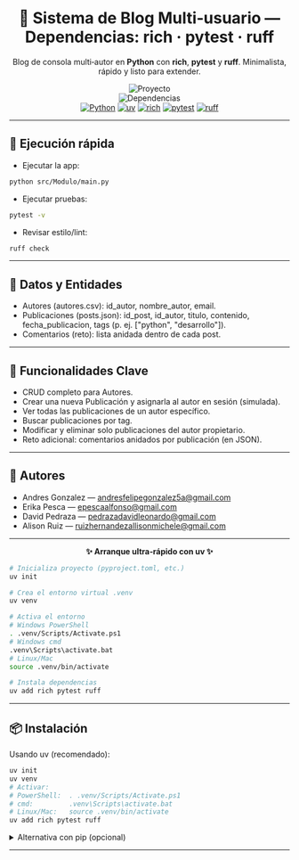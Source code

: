 <!-- Encabezado con badges y estilo centrado -->

<h1 align="center">📝 Sistema de Blog Multi‑usuario — Dependencias: rich · pytest · ruff</h1>

<p align="center">
  Blog de consola multi‑autor en <b>Python</b> con <b>rich</b>, <b>pytest</b> y <b>ruff</b>. Minimalista, rápido y listo para extender.
</p>
<p align="center">
  <img src="https://img.shields.io/badge/Proyecto-Sistema%20de%20Blog%20Multi--usuario-6A5ACD" alt="Proyecto"/>
  <br/>
  <img src="https://img.shields.io/badge/Dependencias-rich%20|%20pytest%20|%20ruff-2E8B57" alt="Dependencias"/>
  <br/>
  <a href="https://www.python.org/"><img src="https://img.shields.io/badge/Python-3.x-3776AB?logo=python&logoColor=white" alt="Python"/></a>
  <a href="htt-ps://docs.astral.sh/uv/"><img src="https://img.shields.io/badge/Entorno-uv-7F52FF" alt="uv"/></a>
  <a href="https://github.com/Textualize/rich"><img src="https://img.shields.io/badge/rich-CLI%20UI-4E9A06" alt="rich"/></a>
  <a href="https://docs.pytest.org/"><img src="https://img.shields.io/badge/tests-pytest-0A9EDC" alt="pytest"/></a>
  <a href="https://docs.astral.sh/ruff/"><img src="https://img.shields.io/badge/lint-ruff-000000" alt="ruff"/></a>
</p>
<hr/>

## 🚀 Ejecución rápida
- Ejecutar la app:
```bash
python src/Modulo/main.py
```

- Ejecutar pruebas:
```bash
pytest -v
```

- Revisar estilo/lint:
```bash
ruff check
```

---

## 🧱 Datos y Entidades
- Autores (autores.csv): id_autor, nombre_autor, email.
- Publicaciones (posts.json): id_post, id_autor, titulo, contenido, fecha_publicacion, tags (p. ej. ["python", "desarrollo"]).
- Comentarios (reto): lista anidada dentro de cada post.

---

## 🔑 Funcionalidades Clave
- CRUD completo para Autores.
- Crear una nueva Publicación y asignarla al autor en sesión (simulada).
- Ver todas las publicaciones de un autor específico.
- Buscar publicaciones por tag.
- Modificar y eliminar solo publicaciones del autor propietario.
- Reto adicional: comentarios anidados por publicación (en JSON).

---

## 👥 Autores
- Andres Gonzalez — andresfelipegonzalez5a@gmail.com  
- Erika Pesca — epescaalfonso@gmail.com  
- David Pedraza — pedrazadavidleonardo@gmail.com  
- Alison Ruiz — ruizhernandezallisonmichele@gmail.com  

---

<!-- Arranque rápido con uv (comandos corregidos) -->
<div align="center"><b>✨ Arranque ultra‑rápido con uv ✨</b></div>

```bash
# Inicializa proyecto (pyproject.toml, etc.)
uv init

# Crea el entorno virtual .venv
uv venv

# Activa el entorno
# Windows PowerShell
. .venv/Scripts/Activate.ps1
# Windows cmd
.venv\Scripts\activate.bat
# Linux/Mac
source .venv/bin/activate

# Instala dependencias
uv add rich pytest ruff
```

---

## 📦 Instalación
Usando uv (recomendado):
```bash
uv init
uv venv
# Activar:
# PowerShell:  . .venv/Scripts/Activate.ps1
# cmd:         .venv\Scripts\activate.bat
# Linux/Mac:   source .venv/bin/activate
uv add rich pytest ruff
```

<details>
<summary>Alternativa con pip (opcional)</summary>

```bash
python -m venv .venv
# Activar:
# PowerShell:  . .venv/Scripts/Activate.ps1
# cmd:         .venv\Scripts\activate.bat
# Linux/Mac:   source .venv/bin/activate
pip install rich pytest ruff
```
</details>

---
